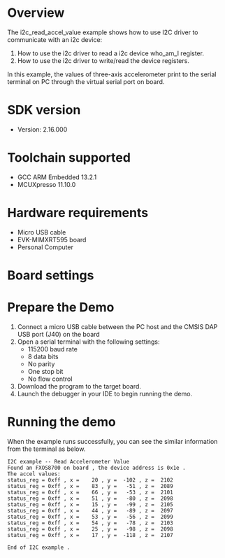 Overview
========
The i2c_read_accel_value example shows how to use I2C driver to communicate with an i2c device:

 1. How to use the i2c driver to read a i2c device who_am_I register.
 2. How to use the i2c driver to write/read the device registers.

In this example, the values of three-axis accelerometer print to the serial terminal on PC through
the virtual serial port on board.

SDK version
===========
- Version: 2.16.000

Toolchain supported
===================
- GCC ARM Embedded  13.2.1
- MCUXpresso  11.10.0

Hardware requirements
=====================
- Micro USB cable
- EVK-MIMXRT595 board
- Personal Computer

Board settings
==============

Prepare the Demo
================
1.  Connect a micro USB cable between the PC host and the CMSIS DAP USB port (J40) on the board
2.  Open a serial terminal with the following settings:
    - 115200 baud rate
    - 8 data bits
    - No parity
    - One stop bit
    - No flow control
3.  Download the program to the target board.
4.  Launch the debugger in your IDE to begin running the demo.

Running the demo
================
When the example runs successfully, you can see the similar information from the terminal as below.

~~~~~~~~~~~~~~~~~~~~~~~~~~~~
I2C example -- Read Accelerometer Value
Found an FXOS8700 on board , the device address is 0x1e .
The accel values:
status_reg = 0xff , x =    20 , y =  -102 , z =  2102
status_reg = 0xff , x =    83 , y =   -51 , z =  2089
status_reg = 0xff , x =    66 , y =   -53 , z =  2101
status_reg = 0xff , x =    51 , y =   -80 , z =  2098
status_reg = 0xff , x =    15 , y =   -99 , z =  2105
status_reg = 0xff , x =    44 , y =   -89 , z =  2097
status_reg = 0xff , x =    53 , y =   -56 , z =  2099
status_reg = 0xff , x =    54 , y =   -78 , z =  2103
status_reg = 0xff , x =    25 , y =   -98 , z =  2098
status_reg = 0xff , x =    17 , y =  -118 , z =  2107

End of I2C example .
~~~~~~~~~~~~~~~~~~~~~~~~~~~~

